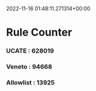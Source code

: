 2022-11-16 01:48:11.271314+00:00
# Rule Counter 
 ### UCATE : 628019

 ### Veneto : 94668

 ### Allowlist : 13925